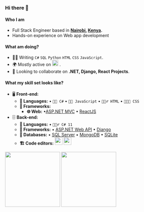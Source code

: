 ### Hi there 👋

#### Who I am
* Full Stack Engineer based in **[Nairobi](https://en.wikipedia.org/wiki/Nairobi), [Kenya](https://en.wikipedia.org/wiki/Kenya).** 
* Hands-on experience on Web app development

#### What am doing?
* 👨‍💻 Writing `C#` `SQL` `Python` `HTML` `CSS` `JavaScript`.
* 🌍 Mostly active on <a href="https://www.linkedin.com/in/ouko-ezra-ab84a413b"><img src="https://cdn-icons-png.flaticon.com/512/174/174857.png" height=20></a> <!--[LinkedIn](https://www.linkedin.com/in/ouko-ezra-ab84a413b)-->.
* 👯 Looking to collaborate on **.NET, Django, React Projects**.

#### What my skill set looks like?
- 🖥 **Front-end:** 
  - **📜 Languages:** • `🧙🏻 C#` • `👨‍🔧 JavaScript` • `🧚🏻‍♂️ HTML` • `👨🏻‍🎨 CSS`
  - **🔬 Frameworks:**
      - **🌐 Web:** •[ASP.NET MVC](https://dotnet.microsoft.com/en-us/apps/aspnet/mvc) • [ReactJS](https://reactjs.org/docs/getting-started.html)
- 🗄️ **Back-end:**
  - **📜 Languages:** • `🧙🏻‍♂️ C# 11`
  - **🔭 Frameworks:** • [ASP.NET Web API](https://dotnet.microsoft.com/en-us/apps/aspnet/apis) • [Django](https://www.django-rest-framework.org/)
  - **💾 Databases:** • [SQL Server](https://www.microsoft.com/en-us/sql-server/sql-server-2019) • [MongoDB](https://www.mongodb.com/) • [SQLite](https://www.sqlite.org/index.html)
  - **🏗️ Code editors:**
<a href="https://visualstudio.microsoft.com/"><img src="https://1000logos.net/wp-content/uploads/2020/08/Visual-Studio-Logo.png" height=25></a> <a href="https://code.visualstudio.com/"><img src="https://seeklogo.com/images/V/visual-studio-code-logo-449D71944F-seeklogo.com.png" height=25></a>


<!--Github Stats-->
<p float="left">
<img height="180em" src="https://github-readme-stats.vercel.app/api?username=iamOuko" /> 
<img height="180em" src="https://github-readme-stats.vercel.app/api/top-langs/?username=iamOuko"/>
</p>
<!--
**iamOuko/iamOuko** is a ✨ _special_ ✨ repository because its `README.md` (this file) appears on your GitHub profile.

Here are some ideas to get you started:

- 🔭 I’m currently working on ...
- 🌱 I’m currently learning ...
- 👯 I’m looking to collaborate on ...
- 🤔 I’m looking for help with ...
- 💬 Ask me about ...
- 📫 How to reach me: ...
- 😄 Pronouns: ...
- ⚡ Fun fact: ...
-->
